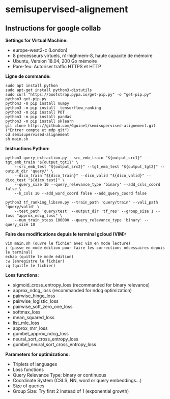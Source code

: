 # semisupervised-alignement

## Instructions for google collab

**Settings for Virtual Machine:**

* europe-west2-c (London)
* 8 precesseurs virtuels, n1-highmem-8, haute capacité de mémoire
* Ubuntu, Version 18.04, 200 Go mémoire
* Pare-feu: Autoriser traffic HTTPS et HTTP

**Ligne de commande:**

```
sudo apt install python
sudo apt-get install python3-distutils
sudo curl "https://bootstrap.pypa.io/get-pip.py" -o "get-pip.py"
python3 get-pip.py
python3 -m pip install numpy
python3 -m pip install  tensorflow_ranking
python3 -m pip install POT
python3 -m pip install pandas
python3 -m pip install sklearn 
git clone https://github.com/Gguinet/semisupervised-alignement.git ("Entrer compte et mdp git")
cd semisupervised-alignement
sh main.sh
```

**Instructions Python:**

```
python3 query_extraction.py --src_emb_train "${output_src1}" --tgt_emb_train "${output_tgt1}" \
    --src_emb_test "${output_src2}" --tgt_emb_test "${output_tgt2}" --output_dir 'query/' \
    --dico_train "${dico_train}" --dico_valid "${dico_valid}" --dico_test "${dico_test}" \
    --query_size 10 --query_relevance_type 'binary' --add_csls_coord false \
    --k_csls 10 --add_word_coord false --add_query_coord false 

python3 tf_ranking_libsvm.py --train_path 'query/train' --vali_path 'query/valid' \
    --test_path 'query/test' --output_dir 'tf_res' --group_size 1 --loss "approx_ndcg_loss" \
    --num_train_steps 100000 --query_relevance_type 'binary' --query_size 10
```

**Faire des modifications depuis le terminal gcloud (VIM):**

```
vim main.sh (ouvre le fichier avec vim en mode lecture)
i (passe en mode édition pour faire les corrections nécessaires depuis le terminal)
echap (quitte le mode édition)
:w (enregistre le fichier)
:q (quitte le fichier)
```

**Loss functions:**

* sigmoid_cross_entropy_loss (recommanded for binary relevance)
* approx_ndcg_loss (recommanded for ndcg optimization)
* pairwise_hinge_loss
* pairwise_logistic_loss
* pairwise_soft_zero_one_loss
* softmax_loss
* mean_squared_loss
* list_mle_loss
* approx_mrr_loss
* gumbel_approx_ndcg_loss
* neural_sort_cross_entropy_loss
* gumbel_neural_sort_cross_entropy_loss

**Parameters for optimizations:**

* Triplets of languages 
* Loss functions
* Query Relevance Type: binary or continuous
* Coordinate System (CSLS, NN, word or query embeddings...)
* Size of queries
* Group Size: Try first 2 instead of 1 (exponential growth)
